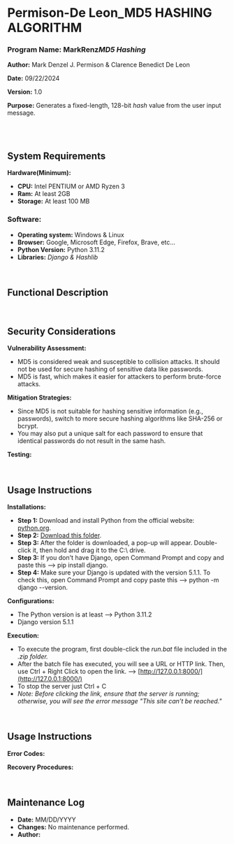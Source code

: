 # Permison-De Leon_MD5 HASHING ALGORITHM

### Program Name: MarkRenz*MD5 Hashing*

**Author:** Mark Denzel J. Permison & Clarence Benedict De Leon

**Date:** 09/22/2024

**Version:** 1.0

**Purpose:** Generates a fixed-length, 128-bit *hash* value from the user input message.

<br>
<br>

## System Requirements
**Hardware(Minimum):**

* **CPU:** Intel PENTIUM or AMD Ryzen 3  
* **Ram:** At least 2GB  
* **Storage:** At least 100 MB


### Software:
* **Operating system:** Windows & Linux  
* **Browser:** Google, Microsoft Edge, Firefox, Brave, etc... 
* **Python Version:** Python 3.11.2
* **Libraries:** *Django & Hashlib*

<br>

## Functional Description

<br>

## Security Considerations
**Vulnerability Assessment:**

* MD5 is considered weak and susceptible to collision attacks. It should not be used for secure hashing of sensitive data like passwords.
* MD5 is fast, which makes it easier for attackers to perform brute-force attacks.

**Mitigation Strategies:**
* Since MD5 is not suitable for hashing sensitive information (e.g., passwords), switch to more secure hashing algorithms like SHA-256 or bcrypt.
* You may also put a unique salt for each password to ensure that identical passwords do not result in the same hash.

**Testing:**

<br>

## Usage Instructions
**Installations:**
* **Step 1:** Download and install Python from the official website: [python.org](https://www.python.org/).
* **Step 2:** [Download this folder](https://github.com/Mark-Denzel/markrenzhashing/archive/refs/heads/main.zip).
* **Step 3:** After the folder is downloaded, a pop-up will appear. Double-click it, then hold and drag it to the C:\ drive.
* **Step 3:** If you don't have Django, open Command Prompt and copy and paste this --> pip install django.
* **Step 4:** Make sure your Django is updated with the version 5.1.1. To check this, open Command Prompt and copy paste this --> python -m django --version.

**Configurations:**
* The Python version is at least --> Python 3.11.2
* Django version 5.1.1

**Execution:**
* To execute the program, first double-click the *run.bat* file included in the *.zip folder.*
* After the batch file has executed, you will see a URL or HTTP link. Then, use Ctrl + Right Click to open the link. --> [http://127.0.0.1:8000/](http://127.0.0.1:8000/)
* To stop the server just  Ctrl + C
* *Note: Before clicking the link, ensure that the server is running; otherwise, you will see the error message "This site can’t be reached."*

<br>

## Usage Instructions
**Error Codes:**

**Recovery Procedures:**

<br>

## Maintenance Log
* **Date:** MM/DD/YYYY
* **Changes:** No maintenance performed.
* **Author:**
